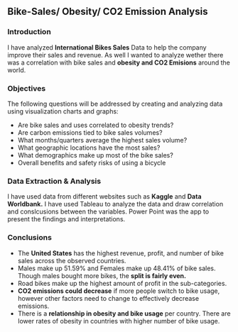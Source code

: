 ## Bike-Sales/ Obesity/ CO2 Emission Analysis

### Introduction

I have analyzed __International Bikes Sales__ Data to help the company improve their sales and revenue. As well I wanted to analyze wether there was a correlation with bike sales and __obesity and CO2 Emisions__ around the world.

### Objectives

The following questions will be addressed by creating and analyzing data using visualization charts
and graphs:
* Are bike sales and uses correlated to obesity trends?
* Are carbon emissions tied to bike sales volumes?
* What months/quarters average the highest sales volume?
* What geographic locations have the most sales?
* What demographics make up most of the bike sales?
* Overall benefits and safety risks of using a bicycle



### Data Extraction & Analysis

I have used data from different websites such as __Kaggle__ and __Data Worldbank.__
I have used Tableau to analyze the data and draw correlation and conslcusions between the variables.
Power Point was the app to present the findings and interpretations.

### Conclusions

* The __United States__ has the highest revenue, profit, and number of bike sales across the observed countries.
* Males make up 51.59% and Females make up 48.41% of bike sales. Though males bought more bikes, the __split is fairly even.__
* Road bikes make up the highest amount of profit in the sub-categories.
* __CO2 emissions could decrease__ if more people switch to bike usage, however other factors need to change to effectively decrease emissions.
* There is a __relationship in obesity and bike usage__ per country. There are lower rates of obesity in countries with higher number of bike usage.




